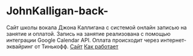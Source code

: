 # JohnKalligan-back-
Сайт школы вокала Джона Каллигана с системой онлайн записью на занятие и оплатой. 
Запись на занятие реализована с помощью интеграции Google Calendar API. Оплата происходит через интернет-эквайринг от Тинькофф.
[Сайт](https://johnkalligan.ru)
[Как работает](https://www.youtube.com/watch?v=ApOEvLIwluk&t=22s)
